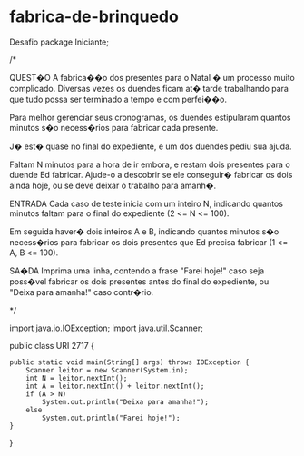 # fabrica-de-brinquedo
Desafio
package Iniciante;

/*
 
 QUEST�O
 A fabrica��o dos presentes para o Natal � um processo muito complicado. 
 Diversas vezes os duendes ficam at� tarde trabalhando para que tudo possa 
 ser terminado a tempo e com perfei��o.

 Para melhor gerenciar seus cronogramas, os duendes estipularam quantos minutos 
 s�o necess�rios para fabricar cada presente.

 J� est� quase no final do expediente, e um dos duendes pediu sua ajuda.

 Faltam N minutos para a hora de ir embora, e restam dois presentes para o 
 duende Ed fabricar. Ajude-o a descobrir se ele conseguir� fabricar os dois 
 ainda hoje, ou se deve deixar o trabalho para amanh�.
 
 ENTRADA
 Cada caso de teste inicia com um inteiro N, indicando quantos minutos faltam 
 para o final do expediente (2 <= N <= 100).

 Em seguida haver� dois inteiros A e B, indicando quantos minutos s�o necess�rios
 para fabricar os dois presentes que Ed precisa fabricar (1 <= A, B <= 100).
 
 SA�DA
 Imprima uma linha, contendo a frase "Farei hoje!" caso seja poss�vel fabricar 
 os dois presentes antes do final do expediente, ou "Deixa para amanha!" 
 caso contr�rio.

*/

import java.io.IOException;
import java.util.Scanner;

public class URI 2717 {
	
    public static void main(String[] args) throws IOException {
    	Scanner leitor = new Scanner(System.in);
    	int N = leitor.nextInt();
    	int A = leitor.nextInt() + leitor.nextInt();
    	if (A > N)
    		System.out.println("Deixa para amanha!");
    	else
    		System.out.println("Farei hoje!");
    }
	
}

